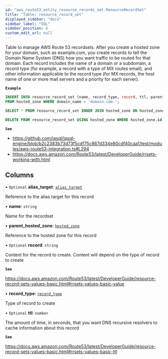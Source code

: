 ```yaml
---
id: "aws_route53_entity_resource_records_set.ResourceRecordSet"
title: "Table: resource_record_set"
displayed_sidebar: "docs"
sidebar_label: "SQL"
sidebar_position: 0
custom_edit_url: null
---
```


Table to manage AWS Route 53 recordsets. After you create a hosted zone for your domain, such as example.com, you create records to tell the
Domain Name System (DNS) how you want traffic to be routed for that domain. Each record includes the name of a domain or a subdomain,
a record type (for example, a record with a type of MX routes email), and other information applicable to the record type (for MX records, the host name of one or more mail servers and a priority for each server).

**`Example`**

```sql TheButton[Manage a RecordSet]="Manage a RecordSet"
INSERT INTO resource_record_set (name, record_type, record, ttl, parent_hosted_zone_id) SELECT 'name', 'CNAME', 'domain.com.', 300, id
FROM hosted_zone WHERE domain_name = 'domain.com.';

SELECT * FROM resource_record_set INNER JOIN hosted_zone ON hosted_zone.id = parent_hosted_zone_id WHERE domain_name = 'domain.com.';

DELETE FROM resource_record_set USING hosted_zone WHERE hosted_zone.id IN (SELECT id FROM hosted_zone WHERE domain_name = 'domain.com.' ORDER BY ID DESC LIMIT 1);
```

**`See`**

 - https://github.com/iasql/iasql-engine/blob/b2c2383b73d73f5cdf75c867d334e80cdf40caa1/test/modules/aws-route53-integration.ts#L294
 - https://docs.aws.amazon.com/Route53/latest/DeveloperGuide/rrsets-working-with.html

## Columns

• `Optional` **alias\_target**: [`alias_target`](aws_route53_entity_alias_target.AliasTarget.md)

Reference to the alias target for this record

• **name**: `string`

Name for the recordset

• **parent\_hosted\_zone**: [`hosted_zone`](aws_route53_entity_hosted_zone.HostedZone.md)

Reference to the hosted zone for this record

• `Optional` **record**: `string`

Content for the record to create. Content will depend on the type of record to create

**`See`**

https://docs.aws.amazon.com/Route53/latest/DeveloperGuide/resource-record-sets-values-basic.html#rrsets-values-basic-value

• **record\_type**: [`record_type`](../enums/aws_route53_entity_resource_records_set.RecordType.md)

Type of record to create

• `Optional` **ttl**: `number`

The amount of time, in seconds, that you want DNS recursive resolvers to cache information about this record

**`See`**

https://docs.aws.amazon.com/Route53/latest/DeveloperGuide/resource-record-sets-values-basic.html#rrsets-values-basic-ttl
